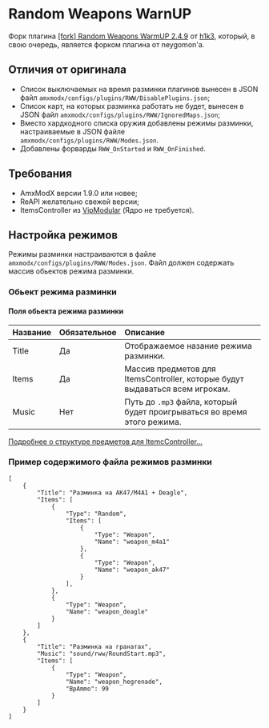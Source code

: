# Random Weapons WarnUP

Форк плагина [[fork] Random Weapons WarmUP 2.4.9](https://dev-cs.ru/resources/384/) от [h1k3](https://dev-cs.ru/members/95/), который, в свою очередь, является форком плагина от neygomon'а.

## Отличия от оригинала

- Список выключаемых на время разминки плагинов вынесен в JSON файл `amxmodx/configs/plugins/RWW/DisablePlugins.json`;
- Список карт, на которых разминка работать не будет, вынесен в JSON файл `amxmodx/configs/plugins/RWW/IgnoredMaps.json`;
- Вместо хардкодного списка оружия добавлены режимы разминки, настраиваемые в JSON файле `amxmodx/configs/plugins/RWW/Modes.json`.
- Добавлены форварды `RWW_OnStarted` и `RWW_OnFinished`.

## Требования

- AmxModX версии 1.9.0 или новее;
- ReAPI желательно свежей версии;
- ItemsController из [VipModular](https://github.com/ArKaNeMaN/amxx-VipModular-pub/releases) (Ядро не требуется).

## Настройка режимов

Режимы разминки настраиваются в файле `amxmodx/configs/plugins/RWW/Modes.json`. Файл должен содержать массив обьектов режима разминки.

### Обьект режима разминки

#### Поля обьекта режима разминки

| Название  | Обязательное  | Описание
| :---      | :---          | :---
| Title     | Да            | Отображаемое назание режима разминки.
| Items     | Да            | Массив предметов для ItemsController, которые будут выдаваться всем игрокам.
| Music     | Нет           | Путь до `.mp3` файла, который будет проигрываться во время этого режима.

[Подробнее о структуре предметов для ItemcController...](https://github.com/ArKaNeMaN/amxx-VipModular-pub/blob/master/readme/items.md)

### Пример содержимого файла режимов разминки

```jsonc
[
    {
        "Title": "Разминка на AK47/M4A1 + Deagle",
        "Items": [
            {
                "Type": "Random",
                "Items": [
                    {
                        "Type": "Weapon",
                        "Name": "weapon_m4a1"
                    },
                    {
                        "Type": "Weapon",
                        "Name": "weapon_ak47"
                    }
                ],
            },
            {
                "Type": "Weapon",
                "Name": "weapon_deagle"
            }
        ]
    },
    {
        "Title": "Разминка на гранатах",
        "Music": "sound/rww/RoundStart.mp3",
        "Items": [
            {
                "Type": "Weapon",
                "Name": "weapon_hegrenade",
                "BpAmmo": 99
            }
        ]
    }
]
```
